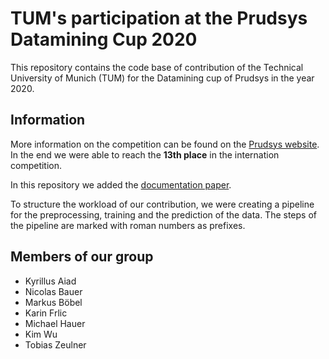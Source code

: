 # TUM's participation at the Prudsys Datamining Cup 2020
This repository contains the code base of contribution of the Technical University of Munich (TUM) for the Datamining cup of Prudsys in the year 2020.

## Information
More information on the competition can be found on the [Prudsys website](https://www.data-mining-cup.com/dmc-2020/). In the end we were able to reach the **13th place** in the internation competition.


In this repository we added the [documentation paper](Prudsys_Data_Mining_Cup_Report.pdf).

To structure the workload of our contribution, we were creating a pipeline for the preprocessing, training and the prediction of the data. The steps of the pipeline are marked with roman numbers as prefixes.

## Members of our group

- Kyrillus Aiad
- Nicolas Bauer
- Markus Böbel
- Karin Frlic
- Michael Hauer
- Kim Wu 
- Tobias Zeulner